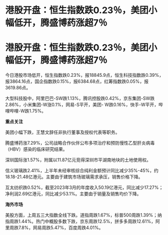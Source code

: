 # 港股开盘：恒生指数跌0.23％，美团小幅低开，腾盛博药涨超7％

# 港股开盘：恒生指数跌0.23％，美团小幅低开，腾盛博药涨超7％

今日港股市场低开，恒生指数跌0.23%，报18845.9点，恒生科技指数跌0.39%，报3864.16点，国企指数跌0.15%，报6384.68点，红筹指数跌0.05%，报3619.86点。

大型科技股中，阿里巴巴-SW跌1.13%，腾讯控股跌0.42%，京东集团-SW跌2.86%，小米集团-W涨0.1%，网易-S平开，美团-
W跌0.16%，快手-W平开，哔哩哔哩-W跌1.75%。

**重点关注**

美团小幅下跌，王慧文辞任非执行董事及授权代表等职务。

腾盛博药涨7.29%，公司战略合作伙伴公布多项治疗和预防慢性乙型肝炎病毒（HBV）感染的临床研究结果。

深圳国际涨1.57%，附属以11.87亿元竞得深圳市平湖南地块的土地使用权。

信义玻璃跌2.41%，上半年未经审核综合纯利金额预计同比减少35%-45%，约18.18-21.48亿港元。主要由于建筑市场玻璃需求承压，销售价格下降。

互太纺织跌0.52%，截至2023年3月的年度收入50.19亿港元，同比减少17.27%；净利润2.69亿港元，同比减少53.1%。主要由于销量及销售均价下降。

**海外市场**

美股方面，上周五三大指数全线下跌。道指周跌1.67%，标普500周跌1.39%；纳指周跌1.44%。热门中概股多数下跌，京东周跌12.5%，拼多多周跌12.61%，阿里周跌7.8%，网易周跌5.47%，百度周跌4.01%。

